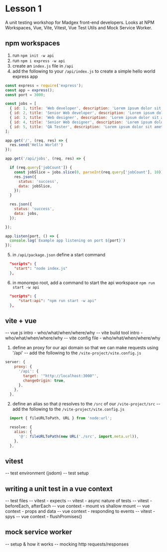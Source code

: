 # Lesson 1

A unit testing workshop for Madgex front-end developers. Looks at NPM Workspaces, Vue, Vite, Vitest, Vue Test Utils and Mock Service Worker.

## npm workspaces

1. run `npm init -w api`
2. run `npm i express -w api`
3. create an `index.js` file in `/api`
4. add the following to your `/api/index.js` to create a simple hello world express app

```js
const express = require('express');
const app = express();
const port = 3000;

const jobs = [
  { id: 1, title: 'Web developer', description: 'Lorem ipsum dolor sit amet, consectetur adipiscing elit. Cras quis tellus lorem. Nam convallis porta augue sit amet aliquet. Aenean.', salary: '25,000.00' },
  { id: 2, title: 'Senior Web developer', description: 'Lorem ipsum dolor sit amet, consectetur adipiscing elit. Cras quis tellus lorem. Nam convallis porta augue sit amet aliquet. Aenean.', salary: '35,000.00' },
  { id: 3, title: 'Web designer', description: 'Lorem ipsum dolor sit amet, consectetur adipiscing elit. Cras quis tellus lorem. Nam convallis porta augue sit amet aliquet. Aenean.', salary: '25,000.00' },
  { id: 4, title: 'Senior Web designer', description: 'Lorem ipsum dolor sit amet, consectetur adipiscing elit. Cras quis tellus lorem. Nam convallis porta augue sit amet aliquet. Aenean.', salary: '35,000.00' },
  { id: 5, title: 'QA Tester', description: 'Lorem ipsum dolor sit amet, consectetur adipiscing elit. Cras quis tellus lorem. Nam convallis porta augue sit amet aliquet. Aenean.', salary: '25,000.00' }
];

app.get('/', (req, res) => {
  res.send('Hello World!')
});

app.get('/api/jobs', (req, res) => {

  if (req.query['jobCount']) {
    const jobSlice = jobs.slice(0, parseInt(req.query['jobCount'], 10));
    res.json({
      status: 'success',
      data: jobSlice,
    });
  }

  res.json({
    status: 'success',
    data: jobs,
  });

});

app.listen(port, () => {
  console.log(`Example app listening on port ${port}`)
});
```

5. in `/api/package.json` define a start command

```json
  "scripts": {
    "start": "node index.js"
  },
```

6. in monorepo root, add a command to start the api workspace `npm run start -w api`

```json
  "scripts": {
      "start:api": "npm run start -w api"
  },
```

## vite + vue

-- vue js intro - who/what/when/where/why
-- vite build tool intro - who/what/when/where/why
-- vite config file - who/what/when/where/why

1. define an proxy for our api domain so that we can make requests using '/api'
-- add the following to the `/vite-project/vite.config.js`

```js
server: {
    proxy: {
      '/api': {
        target: '"http://localhost:3000"',
        changeOrigin: true,
      },
    },
  },
```

2. define an alias so that `@` resolves to the `/src` of our `/vite-project/src`
-- add the following to the `/vite-project/vite.config.js`

```js
  import { fileURLToPath, URL } from 'node:url';
```

```js
  resolve: {
    alias: {
      '@': fileURLToPath(new URL('./src', import.meta.url)),
    },
  },
```

## vitest

-- test environment (jsdom)
-- test setup

## writing a unit test in a vue context

-- test files
-- vitest - expects
-- vitest - async nature of tests
-- vitest - beforeEach, afterEach
-- vue context - mount vs shallow mount
-- vue context - props and data
-- vue context - responding to events
-- vitest - spys
-- vue context - flushPromises()

## mock service worker

-- setup & how it works
-- mocking http requests/responses
